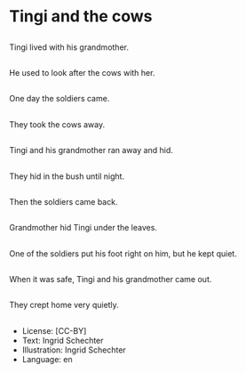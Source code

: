 # Tingi and the cows

##
Tingi lived with his grandmother.

##
He used to look after the cows with her.

##
One day the soldiers came.

##
They took the cows away.

##
Tingi and his grandmother ran away and hid.

##
They hid in the bush until night.

##
Then the soldiers came back.

##
Grandmother hid Tingi under the leaves.

##
One of the soldiers put his foot right on him, but he kept quiet.

##
When it was safe, Tingi and his grandmother came out.

##
They crept home very quietly.

##
* License: [CC-BY]
* Text: Ingrid Schechter
* Illustration: Ingrid Schechter
* Language: en
